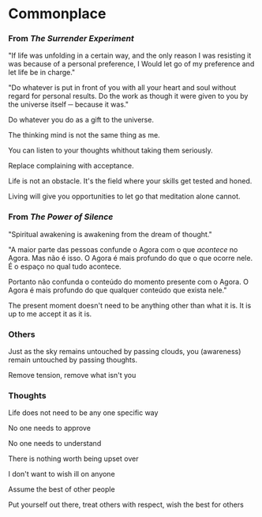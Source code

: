 # Commonplace

### From _The Surrender Experiment_

"If life was unfolding in a certain way, and the only reason I was resisting it was because of a personal preference, I Would let go of my preference and let life be in charge."

"Do whatever is put in front of you with all your heart and soul without regard for personal results. Do the work as though it were given to you by the universe itself ─ because it was."

Do whatever you do as a gift to the universe.

The thinking mind is not the same thing as me.

You can listen to your thoughts whithout taking them seriously.

Replace complaining with acceptance.

Life is not an obstacle. It's the field where your skills get tested and honed.

Living will give you opportunities to let go that meditation alone cannot.



### From _The Power of Silence_

"Spiritual awakening is awakening from the dream of thought."

"A maior parte das pessoas confunde o Agora com o que _acontece_ no Agora. Mas não é isso. O Agora é mais profundo do que o que ocorre nele. É o espaço no qual tudo acontece.

Portanto não confunda o conteúdo do momento presente com o Agora. O Agora é mais profundo do que qualquer conteúdo que exista nele."

The present moment doesn't need to be anything other than what it is. It is up to me accept it as it is.



### Others

Just as the sky remains untouched by passing clouds, you (awareness) remain untouched by passing thoughts.

Remove tension, remove what isn't you



### Thoughts

Life does not need to be any one specific way

No one needs to approve

No one needs to understand

There is nothing worth being upset over

I don't want to wish ill on anyone




Assume the best of other people

Put yourself out there, treat others with respect, wish the best for others
